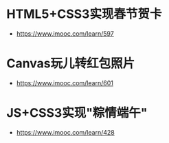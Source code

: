 # HTML5+CSS3实现春节贺卡

- <https://www.imooc.com/learn/597>

# Canvas玩儿转红包照片

- <https://www.imooc.com/learn/601>

# JS+CSS3实现"粽情端午"

- <https://www.imooc.com/learn/428>
